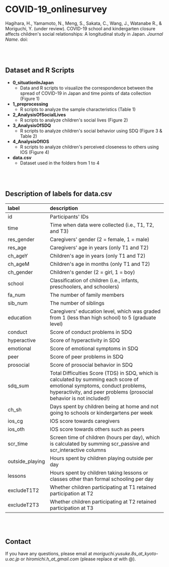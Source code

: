 # COVID-19_onlinesurvey

Hagihara, H., Yamamoto, N., Meng, S., Sakata, C., Wang, J., Watanabe R., & Moriguchi, Y. (under review). COVID-19 school and kindergarten closure affects children's social relationships: A longitudinal study in Japan. *Journal Name*. doi:
  
<br><br>

## Dataset and R Scripts
- **0_situationInJapan**
  - Data and R scripts to visualize the correspondence between the spread of COVID-19 in Japan and time points of data collection (Figure 1)
- **1_preprocessing**
  - R scripts to analyze the sample characteristics (Table 1)
- **2_AnalysisOfSocialLives**
  - R scripts to analyze children's social lives (Figure 2)
- **3_AnalysisOfSDQ**
  - R scripts to analyze children's social behavior using SDQ (Figure 3 & Table 2)        
- **4_AnalysisOfIOS**
  - R scripts to analyze children's perceived closeness to others using IOS (Figure 4)
- **data.csv**
  - Dataset used in the folders from 1 to 4

<br><br>
  
## Description of labels for data.csv
| label | description |
|:----|:----|
| id | Participants' IDs |
| time | Time when data were collected (i.e., T1, T2, and T3) |
| res_gender | Caregivers' gender (2 = female, 1 = male) |
| res_age | Caregivers' age in years (only T1 and T2) |
| ch_ageY |	Children's age in years (only T1 and T2) |
| ch_ageM | Children's age in months (only T1 and T2) |
| ch_gender | Children's gender (2 = girl, 1 = boy) |
| school | Classification of children (i.e., infants, preschoolers, and schoolers) |
| fa_num | The number of family members | 
| sib_num | The number of siblings |
| education | Caregivers' education level, which was graded from 1 (less than high school) to 5 (graduate level) | 
| conduct | Score of conduct problems in SDQ |
| hyperactive | Score of hyperactivity in SDQ |
| emotional | Score of emotional symptoms in SDQ |
| peer | Score of peer problems in SDQ |
| prosocial | Score of prosocial behavior in SDQ |
| sdq_sum | Total Difficulties Score (TDS) in SDQ, which is calculated by summing each score of emotional symptoms, conduct problems, hyperactivity, and peer problems (prosocial behavior is not included!) |
| ch_sh | Days spent by children being at home and not going to schools or kindergartens per week |
| ios_cg | IOS score towards caregivers |
| ios_oth | IOS score towards others such as peers |
| scr_time | Screen time of children (hours per day), which is calculated by summing scr_passive and scr_interactive columns |
| outside_playing | Hours spent by children playing outside per day |
| lessons | Hours spent by children taking lessons or classes other than formal schooling per day |
| excludeT1T2 | Whether children participating at T1 retained participation at T2 |
| excludeT2T3 | Whether children participating at T2 retained participation at T3 |
  
<br><br>
  
## Contact
If you have any questions, please email at *moriguchi.yusuke.8s_at_kyoto-u.ac.jp* or *hiromichi.h_at_gmail.com* (please replace _at_ with @).							
